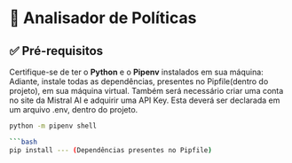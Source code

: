 # 🚀 Analisador de Políticas

## ✅ Pré-requisitos

Certifique-se de ter o **Python** e o **Pipenv** instalados em sua máquina:
Adiante, instale todas as dependências, presentes no Pipfile(dentro do projeto), em sua máquina virtual.
Também será necessário criar uma conta no site da Mistral AI e adquirir uma API Key.
Esta deverá ser declarada em um arquivo .env, dentro do projeto.

```bash
python -m pipenv shell

```bash
pip install --- (Dependências presentes no Pipfile)
